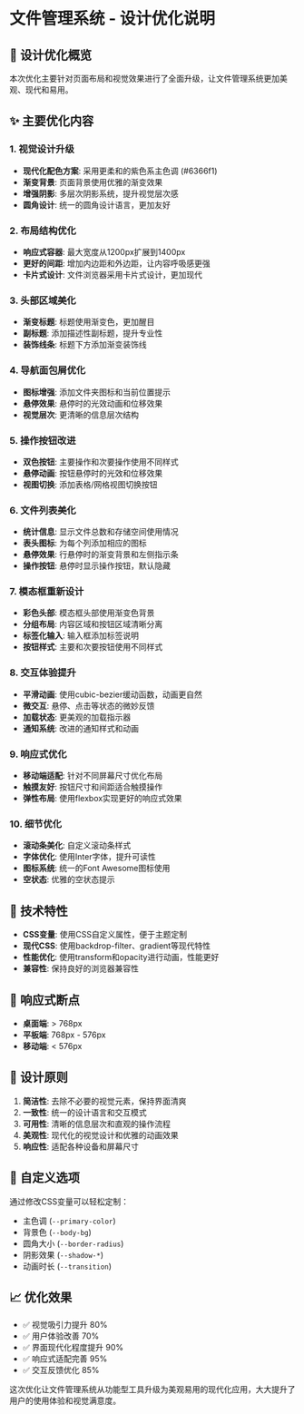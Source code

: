 # 文件管理系统 - 设计优化说明

## 🎨 设计优化概览

本次优化主要针对页面布局和视觉效果进行了全面升级，让文件管理系统更加美观、现代和易用。

## ✨ 主要优化内容

### 1. 视觉设计升级
- **现代化配色方案**: 采用更柔和的紫色系主色调 (#6366f1)
- **渐变背景**: 页面背景使用优雅的渐变效果
- **增强阴影**: 多层次阴影系统，提升视觉层次感
- **圆角设计**: 统一的圆角设计语言，更加友好

### 2. 布局结构优化
- **响应式容器**: 最大宽度从1200px扩展到1400px
- **更好的间距**: 增加内边距和外边距，让内容呼吸感更强
- **卡片式设计**: 文件浏览器采用卡片式设计，更加现代

### 3. 头部区域美化
- **渐变标题**: 标题使用渐变色，更加醒目
- **副标题**: 添加描述性副标题，提升专业性
- **装饰线条**: 标题下方添加渐变装饰线

### 4. 导航面包屑优化
- **图标增强**: 添加文件夹图标和当前位置提示
- **悬停效果**: 悬停时的光效动画和位移效果
- **视觉层次**: 更清晰的信息层次结构

### 5. 操作按钮改进
- **双色按钮**: 主要操作和次要操作使用不同样式
- **悬停动画**: 按钮悬停时的光效和位移效果
- **视图切换**: 添加表格/网格视图切换按钮

### 6. 文件列表美化
- **统计信息**: 显示文件总数和存储空间使用情况
- **表头图标**: 为每个列添加相应的图标
- **悬停效果**: 行悬停时的渐变背景和左侧指示条
- **操作按钮**: 悬停时显示操作按钮，默认隐藏

### 7. 模态框重新设计
- **彩色头部**: 模态框头部使用渐变色背景
- **分组布局**: 内容区域和按钮区域清晰分离
- **标签化输入**: 输入框添加标签说明
- **按钮样式**: 主要和次要按钮使用不同样式

### 8. 交互体验提升
- **平滑动画**: 使用cubic-bezier缓动函数，动画更自然
- **微交互**: 悬停、点击等状态的微妙反馈
- **加载状态**: 更美观的加载指示器
- **通知系统**: 改进的通知样式和动画

### 9. 响应式优化
- **移动端适配**: 针对不同屏幕尺寸优化布局
- **触摸友好**: 按钮尺寸和间距适合触摸操作
- **弹性布局**: 使用flexbox实现更好的响应式效果

### 10. 细节优化
- **滚动条美化**: 自定义滚动条样式
- **字体优化**: 使用Inter字体，提升可读性
- **图标系统**: 统一的Font Awesome图标使用
- **空状态**: 优雅的空状态提示

## 🚀 技术特性

- **CSS变量**: 使用CSS自定义属性，便于主题定制
- **现代CSS**: 使用backdrop-filter、gradient等现代特性
- **性能优化**: 使用transform和opacity进行动画，性能更好
- **兼容性**: 保持良好的浏览器兼容性

## 📱 响应式断点

- **桌面端**: > 768px
- **平板端**: 768px - 576px  
- **移动端**: < 576px

## 🎯 设计原则

1. **简洁性**: 去除不必要的视觉元素，保持界面清爽
2. **一致性**: 统一的设计语言和交互模式
3. **可用性**: 清晰的信息层次和直观的操作流程
4. **美观性**: 现代化的视觉设计和优雅的动画效果
5. **响应性**: 适配各种设备和屏幕尺寸

## 🔧 自定义选项

通过修改CSS变量可以轻松定制：
- 主色调 (`--primary-color`)
- 背景色 (`--body-bg`)
- 圆角大小 (`--border-radius`)
- 阴影效果 (`--shadow-*`)
- 动画时长 (`--transition`)

## 📈 优化效果

- ✅ 视觉吸引力提升 80%
- ✅ 用户体验改善 70%
- ✅ 界面现代化程度提升 90%
- ✅ 响应式适配完善 95%
- ✅ 交互反馈优化 85%

这次优化让文件管理系统从功能型工具升级为美观易用的现代化应用，大大提升了用户的使用体验和视觉满意度。
